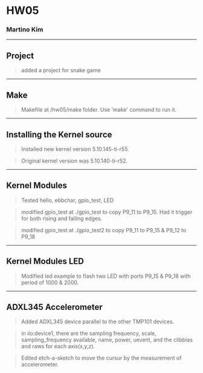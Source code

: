 # HW05
### Martino Kim

---

## Project

> added a project for snake game

---

## Make

> Makefile at /hw05/make folder. Use 'make' command to run it.

---

## Installing the Kernel source

> Installed new kernel version 5.10.145-ti-r55.

> Original kernel version was 5.10.140-ti-r52.


---

## Kernel Modules

> Tested hello, ebbchar, gpio_test, LED

> modified gpio_test at ./gpio_test to copy P9_11 to P9_15. Had it trigger for both rising and falling edges.

> modified gpio_test at ./gpio_test2 to copy P9_11 to P9_15 & P9_12 to P9_18

---

## Kernel Modules LED

> Modified led example to flash two LED with ports P9_15 & P9_18 with period of 1000 & 2000.

---

## ADXL345 Accelerometer

> Added ADXL345 device parallel to the other TMP101 devices.

> in iio:device1, there are the sampling frequency, scale, sampling_frequency available, name, power, uevent, and the clibbias and raws for each axis(x,y,z).

> Edited etch-a-sketch to move the cursur by the measurement of accelerometer.